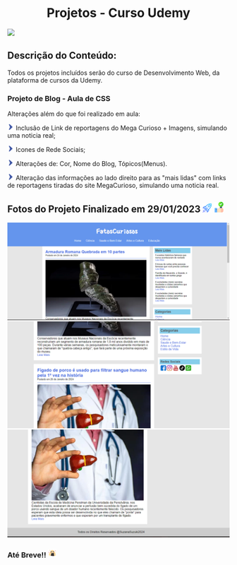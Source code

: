 
# <h1 align="center">Projetos - Curso Udemy</h1>

<img src="https://img.shields.io/static/v1?label=<DESENVOLVIMENTO WEB>&message=<CSSY>&color=<COLOR>&style=<STYLE>&logo=<LOGO>">

## Descrição do Conteúdo:
<p> Todos os projetos incluídos serão do curso de Desenvolvimento Web, da plataforma de cursos da Udemy.



<h3>Projeto de Blog - Aula de CSS</h3>

Alterações além do que foi realizado em aula:

<img src="icon/ponta-de-flecha.png" width="15px"> Inclusão de Link de reportagens do Mega Curioso + Imagens, simulando uma noticia real;

<img src="icon/ponta-de-flecha.png" width="15px"> Icones de Rede Sociais;

<img src="icon/ponta-de-flecha.png" width="15px"> Alterações de: Cor, Nome do Blog, Tópicos(Menus).

<img src="icon/ponta-de-flecha.png" width="15px"> Alteração das informações ao lado direito para as "mais lidas" com links de reportagens tiradas do site MegaCurioso, simulando uma noticia real.

<h2> Fotos do Projeto Finalizado em 29/01/2023 <img src="icon/foguete.png" width="20px"> <img src="icon/certo.png"></h2>

<img src="image/Slide 1.png">

<img src="image/Slide 2.png">

<img src="image/Slide 3.png">

<h3>Até Breve!! <img src="icon/onigiri.png" width="20px"> </h3>








